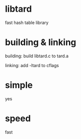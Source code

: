 # libtard
fast hash table library

# building & linking
building: build libtard.c to tard.a

linking: add -ltard to cflags

# simple
yes

# speed
fast
